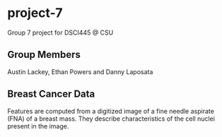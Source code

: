 # project-7
Group 7 project for DSCI445 @ CSU
## Group Members
Austin Lackey, Ethan Powers and Danny Laposata

## Breast Cancer Data
Features are computed from a digitized image of a fine needle aspirate (FNA) of a breast mass. They describe characteristics of the cell nuclei present in the image.